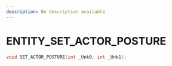 ```yaml
---
description: No description available 
---
```


# ENTITY\_SET_ACTOR_POSTURE

```cpp
void SET_ACTOR_POSTURE(int _Unk0, int _Unk1);
```